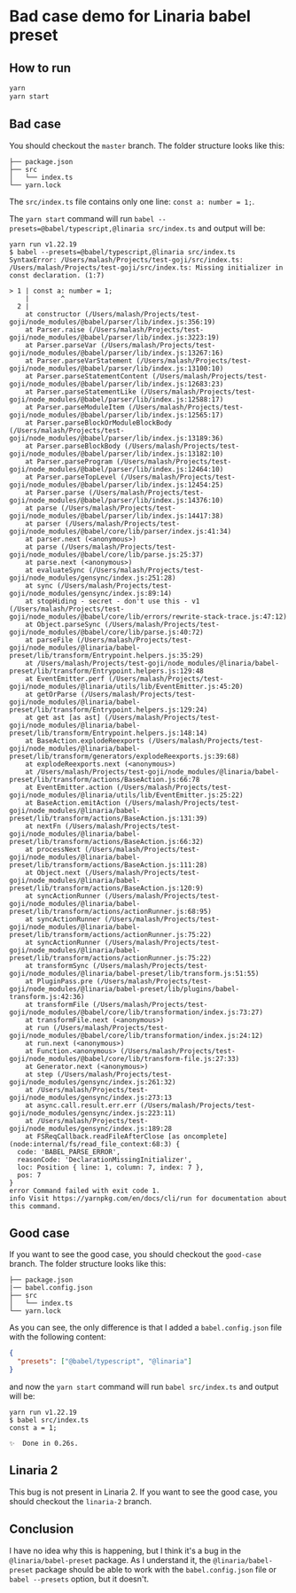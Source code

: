# Bad case demo for Linaria babel preset

## How to run

```bash
yarn
yarn start
```

## Bad case

You should checkout the `master` branch. The folder structure looks like this:

```
├── package.json
├── src
│   └── index.ts
└── yarn.lock
```

The `src/index.ts` file contains only one line: `const a: number = 1;`.

The `yarn start` command will run `babel --presets=@babel/typescript,@linaria src/index.ts` and output will be:

```
yarn run v1.22.19
$ babel --presets=@babel/typescript,@linaria src/index.ts
SyntaxError: /Users/malash/Projects/test-goji/src/index.ts: /Users/malash/Projects/test-goji/src/index.ts: Missing initializer in const declaration. (1:7)

> 1 | const a: number = 1;
    |        ^
  2 |
    at constructor (/Users/malash/Projects/test-goji/node_modules/@babel/parser/lib/index.js:356:19)
    at Parser.raise (/Users/malash/Projects/test-goji/node_modules/@babel/parser/lib/index.js:3223:19)
    at Parser.parseVar (/Users/malash/Projects/test-goji/node_modules/@babel/parser/lib/index.js:13267:16)
    at Parser.parseVarStatement (/Users/malash/Projects/test-goji/node_modules/@babel/parser/lib/index.js:13100:10)
    at Parser.parseStatementContent (/Users/malash/Projects/test-goji/node_modules/@babel/parser/lib/index.js:12683:23)
    at Parser.parseStatementLike (/Users/malash/Projects/test-goji/node_modules/@babel/parser/lib/index.js:12588:17)
    at Parser.parseModuleItem (/Users/malash/Projects/test-goji/node_modules/@babel/parser/lib/index.js:12565:17)
    at Parser.parseBlockOrModuleBlockBody (/Users/malash/Projects/test-goji/node_modules/@babel/parser/lib/index.js:13189:36)
    at Parser.parseBlockBody (/Users/malash/Projects/test-goji/node_modules/@babel/parser/lib/index.js:13182:10)
    at Parser.parseProgram (/Users/malash/Projects/test-goji/node_modules/@babel/parser/lib/index.js:12464:10)
    at Parser.parseTopLevel (/Users/malash/Projects/test-goji/node_modules/@babel/parser/lib/index.js:12454:25)
    at Parser.parse (/Users/malash/Projects/test-goji/node_modules/@babel/parser/lib/index.js:14376:10)
    at parse (/Users/malash/Projects/test-goji/node_modules/@babel/parser/lib/index.js:14417:38)
    at parser (/Users/malash/Projects/test-goji/node_modules/@babel/core/lib/parser/index.js:41:34)
    at parser.next (<anonymous>)
    at parse (/Users/malash/Projects/test-goji/node_modules/@babel/core/lib/parse.js:25:37)
    at parse.next (<anonymous>)
    at evaluateSync (/Users/malash/Projects/test-goji/node_modules/gensync/index.js:251:28)
    at sync (/Users/malash/Projects/test-goji/node_modules/gensync/index.js:89:14)
    at stopHiding - secret - don't use this - v1 (/Users/malash/Projects/test-goji/node_modules/@babel/core/lib/errors/rewrite-stack-trace.js:47:12)
    at Object.parseSync (/Users/malash/Projects/test-goji/node_modules/@babel/core/lib/parse.js:40:72)
    at parseFile (/Users/malash/Projects/test-goji/node_modules/@linaria/babel-preset/lib/transform/Entrypoint.helpers.js:35:29)
    at /Users/malash/Projects/test-goji/node_modules/@linaria/babel-preset/lib/transform/Entrypoint.helpers.js:129:48
    at EventEmitter.perf (/Users/malash/Projects/test-goji/node_modules/@linaria/utils/lib/EventEmitter.js:45:20)
    at getOrParse (/Users/malash/Projects/test-goji/node_modules/@linaria/babel-preset/lib/transform/Entrypoint.helpers.js:129:24)
    at get ast [as ast] (/Users/malash/Projects/test-goji/node_modules/@linaria/babel-preset/lib/transform/Entrypoint.helpers.js:148:14)
    at BaseAction.explodeReexports (/Users/malash/Projects/test-goji/node_modules/@linaria/babel-preset/lib/transform/generators/explodeReexports.js:39:68)
    at explodeReexports.next (<anonymous>)
    at /Users/malash/Projects/test-goji/node_modules/@linaria/babel-preset/lib/transform/actions/BaseAction.js:66:78
    at EventEmitter.action (/Users/malash/Projects/test-goji/node_modules/@linaria/utils/lib/EventEmitter.js:25:22)
    at BaseAction.emitAction (/Users/malash/Projects/test-goji/node_modules/@linaria/babel-preset/lib/transform/actions/BaseAction.js:131:39)
    at nextFn (/Users/malash/Projects/test-goji/node_modules/@linaria/babel-preset/lib/transform/actions/BaseAction.js:66:32)
    at processNext (/Users/malash/Projects/test-goji/node_modules/@linaria/babel-preset/lib/transform/actions/BaseAction.js:111:28)
    at Object.next (/Users/malash/Projects/test-goji/node_modules/@linaria/babel-preset/lib/transform/actions/BaseAction.js:120:9)
    at syncActionRunner (/Users/malash/Projects/test-goji/node_modules/@linaria/babel-preset/lib/transform/actions/actionRunner.js:68:95)
    at syncActionRunner (/Users/malash/Projects/test-goji/node_modules/@linaria/babel-preset/lib/transform/actions/actionRunner.js:75:22)
    at syncActionRunner (/Users/malash/Projects/test-goji/node_modules/@linaria/babel-preset/lib/transform/actions/actionRunner.js:75:22)
    at transformSync (/Users/malash/Projects/test-goji/node_modules/@linaria/babel-preset/lib/transform.js:51:55)
    at PluginPass.pre (/Users/malash/Projects/test-goji/node_modules/@linaria/babel-preset/lib/plugins/babel-transform.js:42:36)
    at transformFile (/Users/malash/Projects/test-goji/node_modules/@babel/core/lib/transformation/index.js:73:27)
    at transformFile.next (<anonymous>)
    at run (/Users/malash/Projects/test-goji/node_modules/@babel/core/lib/transformation/index.js:24:12)
    at run.next (<anonymous>)
    at Function.<anonymous> (/Users/malash/Projects/test-goji/node_modules/@babel/core/lib/transform-file.js:27:33)
    at Generator.next (<anonymous>)
    at step (/Users/malash/Projects/test-goji/node_modules/gensync/index.js:261:32)
    at /Users/malash/Projects/test-goji/node_modules/gensync/index.js:273:13
    at async.call.result.err.err (/Users/malash/Projects/test-goji/node_modules/gensync/index.js:223:11)
    at /Users/malash/Projects/test-goji/node_modules/gensync/index.js:189:28
    at FSReqCallback.readFileAfterClose [as oncomplete] (node:internal/fs/read_file_context:68:3) {
  code: 'BABEL_PARSE_ERROR',
  reasonCode: 'DeclarationMissingInitializer',
  loc: Position { line: 1, column: 7, index: 7 },
  pos: 7
}
error Command failed with exit code 1.
info Visit https://yarnpkg.com/en/docs/cli/run for documentation about this command.
```

## Good case

If you want to see the good case, you should checkout the `good-case` branch. The folder structure looks like this:

```
├── package.json
|── babel.config.json
├── src
│   └── index.ts
└── yarn.lock
```

As you can see, the only difference is that I added a `babel.config.json` file with the following content:

```json
{
  "presets": ["@babel/typescript", "@linaria"]
}
```

and now the `yarn start` command will run `babel src/index.ts` and output will be:

```
yarn run v1.22.19
$ babel src/index.ts
const a = 1;

✨  Done in 0.26s.
```

## Linaria 2

This bug is not present in Linaria 2. If you want to see the good case, you should checkout the `linaria-2` branch.

## Conclusion

I have no idea why this is happening, but I think it's a bug in the `@linaria/babel-preset` package. As I understand it, the `@linaria/babel-preset` package should be able to work with the `babel.config.json` file or `babel --presets` option, but it doesn't.
